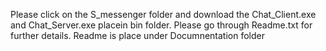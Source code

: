 Please click on the S_messenger folder and download the Chat_Client.exe and Chat_Server.exe placein bin folder.
Please go through Readme.txt for further details. Readme is place under Documnentation folder
